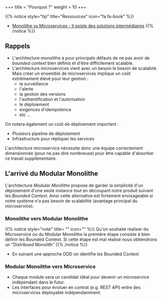 +++
title = "Pourquoi ?"
weight = 10
+++

{{% notice style="tip" title="Ressources" icon="fa fa-book" %}}
- [Monolithe vs Microservices - Il existe des solutions intermédiaires](https://youtu.be/YwxSPmaW2SQ?t=655)
{{% /notice %}}


## Rappels
- L'architecture monolithe à pour principals défauts de ne pas avoir de *bounded context* bien définis et d'être difficilement scalable. 
- L'architecture microservices vient avec un besoin le besoin de scalabité. Mais créer un ensemble de microservices implique un coût extrêmement élevé pour leur gestion :
  - la surveillance
  - l'alerte
  - la gestion des versions
  - l'authentification et l'autorisation
  - le déploiement
  - exigences d'idempotence
  - etc ...

On notera également un coût de déploiement important :
- Plusieurs pipeline de déploiement
- Infrastructure pour répliquer les services

L'architecture microservice nécessite donc une équipe correctement dimensionnée (pour ne pas dire nombreuse) pour être capable d'absorber ce travail supplémentaire.

## L'arrivé du Modular Monolithe
L'architecture *Modular Monilithe* propose de garder la simplicité d'un déploiement d'une seule instance tout en découpant notre produit suivant les *Bounded Context*. Ainsi cette alternative est fortement envisageable si notre système n'a pas besoin de scalabilité (avantage principal du microservice).

### Monolithe vers Modular Monolithe

{{% notice style="note" title= "" icon="" %}}
Qu'on souhaite réaliser du Microservice ou du Modular Monolithe la première étape consiste à bien définir les Bounded Context. Si cette étape est mal réalisé nous obtiendrons un "Distribued Monolith"
{{% /notice %}}

- En suivant une approche DDD on identifie les Bounded Context  

### Modular Monolithe vers Microservice
- Chaque module sera un candidat idéal pour devenir un microservice indépendant dans le futur.
- Les interfaces pour évoluer en contrat (e.g. REST API) entre des microservices déployable indépendamment.
